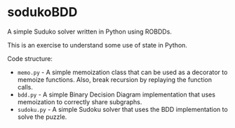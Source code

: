 # sodukoBDD
A simple Suduko solver written in Python using ROBDDs.

This is an exercise to understand some use of state in Python.

Code structure:
* `memo.py` - A simple memoization class that can be used as a decorator to memoize functions.
  Also, break recursion by replaying the function calls.
* `bdd.py` - A simple Binary Decision Diagram implementation that uses memoization to correctly share subgraphs.
* `sudoku.py` - A simple Sudoku solver that uses the BDD implementation to solve the puzzle.